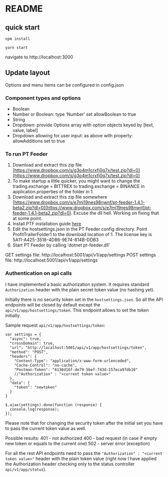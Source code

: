 # README

## quick start

`npm install`

`yarn start`

navigate to http://localhost:3000

## Update layout

Options and menu items can be configured in config.json

### Component types and options

- Boolean
- Number or Boolean: type ‘Number’ set allowBoolean to true 
- String
- Dropdown: provide Options array with option objects keyed by [text, value, label]
- Dropdown allowing for user input: as above with property: allowAdditions set to true 

### To run PT Feeder

1. Download and extract this zip file [https://www.dropbox.com/s/g3o4m1crxfj0g7x/test.zip?dl=0](https://www.dropbox.com/s/g3o4m1crxfj0g7x/test.zip?dl=0)
2. To make startup a little quicker, you might want to change the trading.exchange = BITTREX to trading.exchange = BINANCE in application.properties of the folder in 1. 
3. Download and extract this zip file somewhere [https://www.dropbox.com/s/e7mj19nes98nwnf/pt-feeder-1.4.1-beta2.zip?dl=0](https://www.dropbox.com/s/e7mj19nes98nwnf/pt-feeder-1.4.1-beta2.zip?dl=0). Excuse the dll hell. Working on fixing that at some point. 
4. Install PTF installation guide [here](https://github.com/mehtadone/PTFeeder/wiki/Installation)
5. Edit the hostsettings.json in the PT Feeder config directory. Point ProfitTrailerFolder1 to the download location of 1. The license key is 5A11-A425-3518-4D86-9E74-814B-DDB3
7. Start PT Feeder by calling 'dotnet pt-feeder.dll'

GET settings file: http://localhost:5001/api/v1/app/settings
POST settings file: http://localhost:5001/api/v1/app/settings

### Authentication on api calls

I have implemented a basic authorization system. It requires standard `Authorization` header with the plain secret token value (no hashing yet).

Initially there is no security token set in the `hostsettings.json`. So all the API endpoints will be closed by default except the `api/v1/app/hostsettings/token`. This endpoint allows to set the token initially. 

Sample request `api/v1/app/hostsettings/token`:
```
var settings = {
  "async": true,
  "crossDomain": true,
  "url": "http://localhost:5001/api/v1/app/hostsettings/token",
  "method": "POST",
  "headers": {
    "Content-Type": "application/x-www-form-urlencoded",
    "Cache-Control": "no-cache",
    "Postman-Token": "6136d16f-de79-5bef-743d-157eca97db10"
    //"Authorization" : "<current token value>"
  },
  "data": {
    "token": "newtoken"
  }
}

$.ajax(settings).done(function (response) {
  console.log(response);
});
```
Please note that for changing the security token after the initial set you have to pass the current token value as well.

Possible results:
401 - not authorized
400 - bad request (in case if empty new token or equals to the current one)
502 - server error (exception)

For all the rest API endpoints need to pass the `"Authorization" : "<current token value>"` header with the plain token value (right now I have applied the Authorization header checking only to the status controller `api/v1/app/status`).


